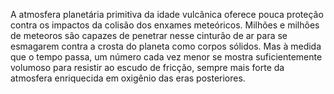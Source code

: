 ﻿A atmosfera planetária primitiva da idade vulcânica oferece pouca proteção contra os impactos da colisão dos enxames meteóricos. Milhões e milhões de meteoros são capazes de penetrar nesse cinturão de ar para se esmagarem contra a crosta do planeta como corpos sólidos. Mas à medida que o tempo passa, um número cada vez menor se mostra suficientemente volumoso para resistir ao escudo de fricção, sempre mais forte da atmosfera enriquecida em oxigênio das eras posteriores.